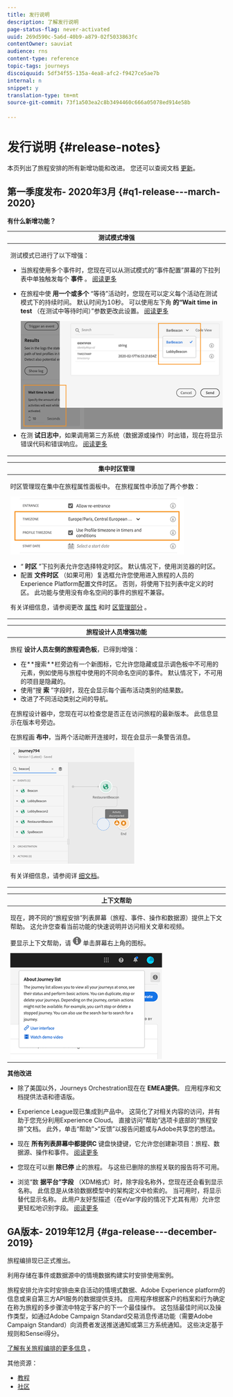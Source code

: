 ```yaml
---
title: 发行说明
description: 了解发行说明
page-status-flag: never-activated
uuid: 269d590c-5a6d-40b9-a879-02f5033863fc
contentOwner: sauviat
audience: rns
content-type: reference
topic-tags: journeys
discoiquuid: 5df34f55-135a-4ea8-afc2-f9427ce5ae7b
internal: n
snippet: y
translation-type: tm+mt
source-git-commit: 73f1a503ea2c8b3494460c666a05078ed914e58b

---
```



# 发行说明 {#release-notes}

本页列出了旅程安排的所有新增功能和改进。
您还可以查阅文档 [更新](../release-notes/documentation-updates.md)。

## 第一季度发布- 2020年3月 {#q1-release---march-2020}

**有什么新增功能？**

<table>
<thead>
<tr>
<th><strong>测试模式增强</strong><br/></th>
</tr>
</thead>
<tbody>
<tr>
<td>
<p>测试模式已进行了以下增强：</p>
<ul>
<li>当旅程使用多个事件时，您现在可以从测试模式的“事件配置”屏幕的下拉列表中单独触发每个 <strong>事件</strong> 。 <a href="../building-journeys/testing-the-journey.md#firing_events">阅读更多</a></p></li>
<li><p>在旅程中使 <strong>用一个或多个</strong> “等待”活动时，您现在可以定义每个活动在测试模式下的持续时间。 默认时间为10秒。 可以使用左下角 <strong>的“Wait time in test</strong> （在测试中等待时间）”参数更改此设置。 <a href="../building-journeys/testing-the-journey.md">阅读更多</a></p><img src="../assets/rn-test.png"/>
</li>
<li>在测 <strong>试日志中</strong>，如果调用第三方系统（数据源或操作）时出错，现在将显示错误代码和错误响应。 <a href="../building-journeys/testing-the-journey.md#viewing_logs">阅读更多</a>
</li>
</ul>
</td>
</tr>
</tbody>
</table>

<table>
<thead>
<tr>
<th><strong>集中时区管理</strong><br/></th>
</tr>
</thead>
<tbody>
<tr> 
<td>
<p>时区管理现在集中在旅程属性面板中。 在旅程属性中添加了两个参数：</p>
<img src="../assets/rn-timezone.png"/>
<ul>
<li>“ <strong>时区</strong> ”下拉列表允许您选择特定时区。 默认情况下，使用浏览器的时区。</li>
<li>配置 <strong>文件时区</strong> （如果可用）复选框允许您使用进入旅程的人员的Experience Platform配置文件时区。 否则，将使用下拉列表中定义的时区。 此功能与使用没有命名空间的事件的旅程不兼容。</li>
</ul>
<p>有关详细信息，请参阅更改 <a href="../building-journeys/changing-properties.md#timezone">属性</a> 和时 <a href="../building-journeys/timezone-management.md">区管理部分</a> 。</p>
</td>
</tr>
</tbody>
</table>

<table>
<thead>
<tr>
<th><strong>旅程设计人员增强功能</strong><br/></th>
</tr>
</thead>
<tbody>
<tr> 
<td>
<p>旅程 <strong>设计人员左侧的旅程调色板</strong>，已得到增强：</p>
<ul>
<li>在**搜索**栏旁边有一个新图标，它允许您隐藏或显示调色板中不可用的元素，例如使用与旅程中使用的不同命名空间的事件。 默认情况下，不可用的项目是隐藏的。</li>
<li>使用“搜 <strong>索</strong> ”字段时，现在会显示每个画布活动类别的结果数。</li>
<li>改进了不同活动类别之间的导航。</li>
</ul>
<p>在旅程设计器中，您现在可以检查您是否正在访问旅程的最新版本。 此信息显示在版本号旁边。</p>
<p>在旅程画 <strong>布中</strong>，当两个活动断开连接时，现在会显示一条警告消息。</p>
<img src="../assets/rn-canvas.png"/>
<p>有关详细信息，请参阅详 <a href="../building-journeys/using-the-journey-designer.md">细文档</a>。</p>
</td>
</tr>
</tbody>
</table>

<table>
<thead>
<tr>
<th><strong>上下文帮助</strong><br/></th>
</tr>
</thead>
<tbody>
<tr>
<td>
<p>现在，跨不同的“旅程安排”列表屏幕（旅程、事件、操作和数据源）提供上下文帮助。 这允许您查看当前功能的快速说明并访问相关文章和视频。</p>
<p>要显示上下文帮助，请 <img src="../assets/icon-context.png"/> 单击屏幕右上角的图标。 </p>
<img src="../assets/rn-context.png"/>
</td>
</tr>
</tbody>
</table>

**其他改进**

* 除了美国以外，Journeys Orchestration现在在 **EMEA提供**。 应用程序和文档提供法语和德语版。

* Experience League现已集成到产品中。 这简化了对相关内容的访问，并有助于您充分利用Experience Cloud。 直接访问“帮助”选项卡底部的“旅程安排”文档。 此外，单击“帮助”>“反馈”以报告问题或与Adobe共享您的想法。

* 现在 **所有列表屏幕中都提供C** 键盘快捷键，它允许您创建新项目：旅程、数据源、操作和事件。 [阅读更多](../about/user-interface.md#section_ksq_zr1_ffb)

* 您现在可以删 **除已停** 止的旅程。 与这些已删除的旅程关联的报告将不可用。

* 浏览“数 **据平台”字段** （XDM格式）时，除字段名称外，您现在还会看到显示名称。 此信息是从体验数据模型中的架构定义中检索的。 当可用时，将显示替代显示名称。 此用户友好型描述（在eVar字段的情况下尤其有用）允许您更轻松地识别字段。 [阅读更多](../about/user-interface.md#friendly-names-display)

## GA版本- 2019年12月 {#ga-release---december-2019}

旅程编排现已正式推出。

利用存储在事件或数据源中的情境数据构建实时安排使用案例。

旅程安排允许实时安排由来自活动的情境式数据、Adobe Experience platform的信息或来自第三方API服务的数据提供支持。 应用程序根据客户的档案和行为确定在称为旅程的多步骤流中特定于客户的下一个最佳操作。 这包括最佳时间以及操作类型，如通过Adobe Campaign Standard交易消息传递功能（需要Adobe Campaign Standard）向消费者发送推送通知或第三方系统通知。 这些决定基于规则和Sensei得分。

[了解有关旅程编排的更多信息](../action/working-with-adobe-campaign.md) 。

其他资源：

* [教程](https://docs.adobe.com/content/help/en/platform-learn/tutorials/journey-orchestration/introduction.html)
* [社区](https://www.adobe.com/go/journeyorchestrationcommunity)